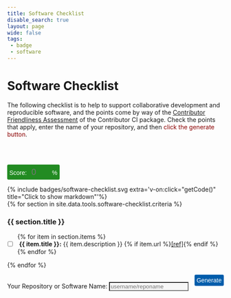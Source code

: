 ```yaml
---
title: Software Checklist
disable_search: true
layout: page
wide: false
tags: 
 - badge
 - software
---
```


<style>
svg {
  cursor: pointer
}
.btn:hover {
    background: #888;
}
.btn-success {
    background: forestgreen;
    color: #fff;
}
.btn-warning {
    background: #005dab;
    color: #fff;
}
.btn {
    border-radius: 3px;
    padding: 5px;
    cursor: pointer;
    color: white;
}
button {
    margin: 0;
    padding: 0;
    border: 0;
    outline-style: none;
    background: transparent;
    font-size: inherit;
}
</style>

# Software Checklist

<script src="https://code.jquery.com/jquery-3.6.0.min.js"></script>
<script src="https://cdn.jsdelivr.net/npm/vue/dist/vue.js"></script>

<div id="app">

The following checklist is to help to support collaborative development and reproducible software, and the points come by way of the <a href="https://github.com/vsoch/contributor-ci" target="_blank">Contributor Friendliness Assessment</a> of the Contributor CI package. Check the points that apply, enter the name of your repository, and then <span style="color:darkred">click the generate button</span>.

<br>
<blockquote class="markdown" style="display:none; overflow:hidden">
</blockquote>
<br>

<button class="btn btn-success" style="max-width:300px">Score: 
    <input class="form-control"
       placeholder="0"  style="background-color:transparent; width:50px; margin-left:5px; color:white; font-size:20px; border: none"
       type="text" v-model="score"><span>%</span></button>

<span style='float:right'>
{% include badges/software-checklist.svg extra='v-on:click="getCode()" title="Click to show markdown"'%}
</span>

{% for section in site.data.tools.software-checklist.criteria %}<h3 id="{{ section.title | slugify }}">{{ section.title }}</h3>
<ul class="task-list">{% for item in section.items %}
  <li class="task-list-item" {% if item.comment %}title="{{ item.comment }}"{% endif %}><input id="{{ item.id }}" type="checkbox" class="task-list-item-checkbox" v-on:change="countPoints($event)"/> <strong>{{ item.title }}:</strong> {{ item.description }} {% if item.url %}<a href="{{ item.url }}" target="_blank">[ref]</a>{% endif %}</li>{% endfor %}
</ul>{% endfor %}

<button v-on:click="getCode()" class="btn btn-warning" style="float:right">Generate</button>

<br>
<div class="form-group">
    <label>Your Repository or Software Name:</label>
    <input class="form-control" style="background-color:#F7F7F7"
       type="text" id="reponame" v-model="title" placeholder="username/reponame">
</div>

<blockquote class="markdown" style="display:none; overflow:hidden">
</blockquote>

<script>
new Vue({
  el: '#app',
  data: {
    // Current user score
    score: 0,
    points: 0,
    title: "",

    // Must be same length as number of points
    colors: [{% for color in site.data.tools.software-checklist.colors %}"{{ color }}"{% if forloop.last %}{% else %},{% endif %}{% endfor %}]
  },
  // The view will trigger these methods on click

  methods: {

    getCode: function() {
      // Get all of the unique ids
      var checked = document.querySelectorAll('input.task-list-item-checkbox[type="checkbox"]:checked')

      // Don't continue if no points checked!
      if (checked.length == 0) {
      $(".markdown").text("Please select at least one criteria to generate a badge.");
      $(".markdown").show();
       return
      }

      // Ensure repository is entered
      if ((this.title == "username/reponame") || (this.title == "")) {
      $(".markdown").text("Don't forget to enter your repository name in the box at the bottom of the page.");
      $("#reponame").css("background-color", "tomato");
      $("#reponame").css("color", "white");
      $(".markdown").show();
       return
      }

      var ids = ""
      $.each(checked, function(i, e){
       ids = ids + $(e).attr('id') + ",";
      })
      ids = ids.replace(/(^,)|(,$)/g, "")

      // Prepare badge images
      var badgeColor = this.colors[this.points - 1]
      var badgeScore = Math.round(this.score) + "%25"
      var badgeUrl = "https://img.shields.io/badge/software%20checklist-" + badgeScore + "-" + badgeColor.replace("#", "");

      // Prepare badge link (summary page with badge and ids
      var badgeLink = "{{ site.url }}/{{ site.baseurl }}/docs/tools/software-checklist/badge?label=" + badgeScore + "&color=" + badgeColor + "&ids=" + ids + "&title=" + this.title

      var result = "[![" + badgeUrl + "](" + badgeUrl + ")](" + badgeLink + ")"
      $(".markdown").text(result);
      $(".markdown").show();

    },

    countPoints: function() {
      this.points = document.querySelectorAll('input.task-list-item-checkbox[type="checkbox"]:checked').length;
      this.score = (100 * (this.points / document.querySelectorAll('input.task-list-item-checkbox[type="checkbox"]').length)).toFixed(2);
      $('#svg-score').text(Math.round(this.score) + "%")
      $('#svg-color').attr("fill", this.colors[this.points - 1])
    }
  }
});
</script>
